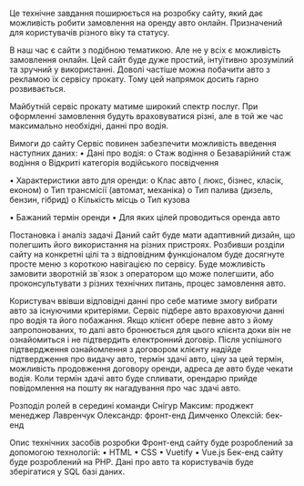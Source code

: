 Це технічне завдання поширюється на розробку сайту, який дає можливість робити замовлення на оренду авто онлайн. Призначений для користувачів різного віку та статусу.

В наш час є сайти з подібною тематикою. Але не у всіх є можливість замовлення онлайн. Цей сайт буде дуже простий, інтуїтивно зрозумілий та зручний у використанні. Доволі частіше можна побачити авто з рекламою їх сервісу прокату. Тому цей напрямок досить гарно розвивається.  

Майбутній сервіс прокату матиме широкий спектр послуг. При оформленні замовлення будуть враховуватися різні, але в той же час максимально необхідні, данні про водія.

Вимоги до сайту
Сервіс повинен забезпечити можливість введення наступних даних: 
•	Дані про водія:
o	Стаж водіння
o	Безаварійний стаж водіння
o	Відкриті категорія водійського посвідчення

•	Характеристики авто для оренди:
o	Клас авто ( люкс, бізнес, класік, економ)
o	Тип трансмісії (автомат, механіка)
o	Тип палива (дизель, бензин, гібрид)
o	Кількість місць 
o	Тип кузова

•	Бажаний термін оренди
•	Для яких цілей проводиться оренда авто



Постановка і аналіз задачі
Даний сайт буде мати адаптивний дизайн, що полегшить його використання на різних пристроях. Розбивши розділи сайту на конкретні цілі та з відповідним функціоналом буде досягнуте просте меню з короткою навігацією по сервісу. Буде можливість замовити зворотній зв`язок з оператором що може полегшити, або проконсультувати з різних технічних питань, процес замовлення авто. 

Користувач ввівши відповідні данні про себе матиме змогу вибрати авто за існуючими критеріями. Сервіс підбере авто враховуючи данні про водія та його побажання. Якщо клієнт обере певне авто з йому запропонованих, то далі авто бронюється для цього клієнта доки він не ознайомиться і не підтвердить електронний договір. Після успішного підтвердження ознайомлення з договором клієнту надійде підтвердження про видачу авто, термін здачі авто, ціну за цей термін, можливість продовження договору оренди, адреса де авто буде чекати водія. Коли термін здачі авто буде спливати, орендарю прийде повідомлення на пошту як нагадування про час здачі авто.

Розподіл ролей в середині команди
Снігур Максим: проджект менеджер
Лавренчук Олександр: фронт-енд
Димченко Олексій: бек-енд

Опис технічних засобів розробки
Фронт-енд сайту буде розроблений за допомогою технологій: 
•	HTML
•	CSS
•	Vuetify
•	Vue.js
Бек-енд сайту буде розроблений на PHP. Дані про авто та користувачів буде зберігатися у SQL базі даних. 
